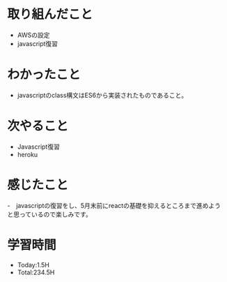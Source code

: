 # 取り組んだこと
- AWSの設定
- javascript復習
# わかったこと
- javascriptのclass構文はES6から実装されたものであること。
# 次やること
- Javascript復習
- heroku
# 感じたこと
-　javascriptの復習をし、5月末前にreactの基礎を抑えるところまで進めようと思っているので楽しみです。
# 学習時間
- Today:1.5H
- Total:234.5H
